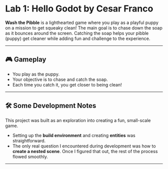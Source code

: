 # Lab 1: Hello Godot by Cesar Franco

**Wash the Pibble** is a lighthearted game where you play as a playful puppy on a mission to get squeaky clean! The main goal is to chase down the soap as it bounces around the screen. Catching the soap helps your pibble (puppy) get cleaner while adding fun and challenge to the experience.  

---

## 🎮 Gameplay  
- You play as the puppy.  
- Your objective is to chase and catch the soap.  
- Each time you catch it, you get closer to being clean!  

---

## 🛠 Some Development Notes  
This project was built as an exploration into creating a fun, small-scale game.  

- Setting up the **build environment** and creating **entities** was straightforward.  
- The only real question I encountered during development was how to **create a nested scene**. Once I figured that out, the rest of the process flowed smoothly.  

---

